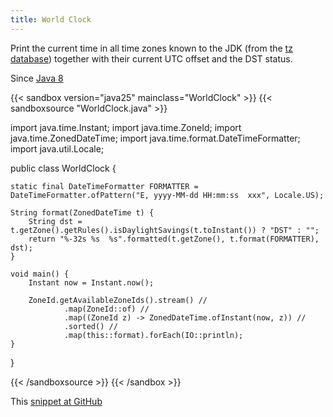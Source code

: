 ```yaml
---
title: World Clock
---
```


Print the current time in all time zones known to the JDK (from the [tz
database](https://en.wikipedia.org/wiki/Tz_database)) together with their
current UTC offset and the DST status.

Since [Java 8](/jdk/8/)

{{< sandbox version="java25" mainclass="WorldClock" >}}
{{< sandboxsource "WorldClock.java" >}}

import java.time.Instant;
import java.time.ZoneId;
import java.time.ZonedDateTime;
import java.time.format.DateTimeFormatter;
import java.util.Locale;

public class WorldClock {

	static final DateTimeFormatter FORMATTER = DateTimeFormatter.ofPattern("E, yyyy-MM-dd HH:mm:ss  xxx", Locale.US);

	String format(ZonedDateTime t) {
		String dst = t.getZone().getRules().isDaylightSavings(t.toInstant()) ? "DST" : "";
		return "%-32s %s  %s".formatted(t.getZone(), t.format(FORMATTER), dst);
	}

	void main() {
		Instant now = Instant.now();

		ZoneId.getAvailableZoneIds().stream() //
				.map(ZoneId::of) //
				.map((ZoneId z) -> ZonedDateTime.ofInstant(now, z)) //
				.sorted() //
				.map(this::format).forEach(IO::println);
	}

}

{{< /sandboxsource >}}
{{< /sandbox >}}

This [snippet at GitHub](https://github.com/marchof/io.javaalmanac.snippets/tree/master/src/main/java/io/javaalmanac/snippets/time/WorldClock.java)
